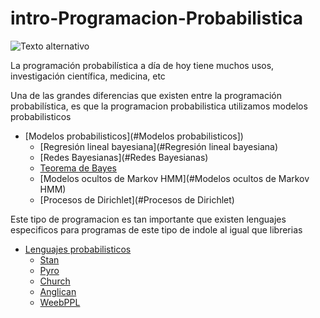 # intro-Programacion-Probabilistica

![Texto alternativo](IPP-img.jpg)

La programación probabilística a día de hoy tiene muchos usos, investigación científica, medicina, etc

Una de las grandes diferencias que existen entre la programación probabilística, es que la programacion probabilistica utilizamos modelos probabilisticos

- [Modelos probabilisticos](#Modelos probabilisticos])
    - [Regresión lineal bayesiana](#Regresión lineal bayesiana)
    - [Redes Bayesianas](#Redes Bayesianas)
    - [Teorema de Bayes](#Teorema-de-Bayes)
    - [Modelos ocultos de Markov HMM](#Modelos ocultos de Markov HMM)
    - [Procesos de Dirichlet](#Procesos de Dirichlet)


Este tipo de programacion es tan importante que  existen lenguajes especificos para programas de este tipo de indole al igual que librerias

- [Lenguajes probabilisticos](#)
    - [Stan](#)
    - [Pyro](#)
    - [Church](#)
    - [Anglican](#)
    - [WeebPPL](#)
